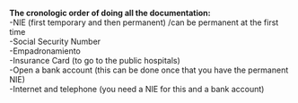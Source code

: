 **The cronologic order of doing all the documentation:**
<br>
-NIE (first temporary and then permanent) /can be permanent at the first time
<br>
-Social Security Number
<br>
-Empadronamiento
<br>
-Insurance Card (to go to the public hospitals)
<br>
-Open a bank account (this can be done once that you have the permanent NIE)
<br>
-Internet and telephone (you need a NIE for this and a bank account)
